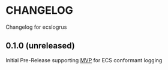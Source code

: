 # CHANGELOG
Changelog for ecslogrus

## 0.1.0 (unreleased)
Initial Pre-Release supporting [MVP](https://github.com/elastic/ecs-logging/tree/master/spec#minimum-viable-product) for ECS conformant logging 
